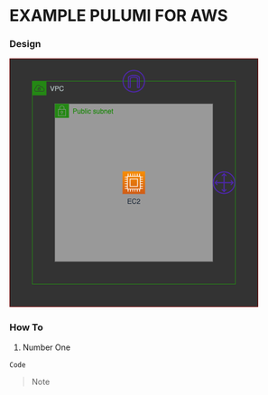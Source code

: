 # **EXAMPLE PULUMI FOR AWS**
### **Design**
![Design Architecture](images/Pulumi-Black.png)
### **How To**
1. Number One 
```
Code
```
> Note

